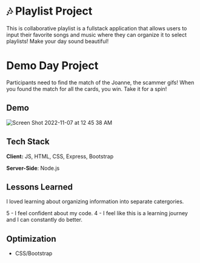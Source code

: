 # 🎶 Playlist Project

This is collaborative playlist is a fullstack application that allows users to input their favorite songs and music where they can organize it to select playlists! Make your day sound beautiful!

# Demo Day Project


Participants need to find the match of the Joanne, the scammer gifs! When you found the match for all the cards, you win. Take it for a spin! 


## Demo


![Screen Shot 2022-11-07 at 12 45 38 AM](https://user-images.githubusercontent.com/112355619/200235429-07a77ed7-09d6-4fbd-b0ee-01d02c6a16f6.png)

## Tech Stack

**Client:** JS, HTML, CSS, Express, Bootstrap

**Server-Side**: Node.js




## Lessons Learned

I loved learning about organizing information into separate catergories. 


5 - I feel confident about my code.
4 - I feel like this is a learning journey and I can constantly do better. 

## Optimization 

- CSS/Bootstrap

